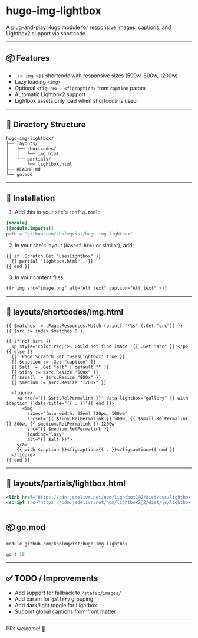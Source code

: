 # hugo-img-lightbox

A plug-and-play Hugo module for responsive images, captions, and Lightbox2 support via shortcode.

---

## 📦 Features

- `{{< img >}}` shortcode with responsive sizes (500w, 800w, 1200w)
- Lazy loading `<img>`
- Optional `<figure>` + `<figcaption>` from `caption` param
- Automatic Lightbox2 support
- Lightbox assets only load when shortcode is used

---

## 📁 Directory Structure

```
hugo-img-lightbox/
├── layouts/
│   ├── shortcodes/
│   │   └── img.html
│   └── partials/
│       └── lightbox.html
├── README.md
└── go.mod
```

---

## 🚀 Installation

1. Add this to your site's `config.toml`:

```toml
[module]
[[module.imports]]
path = "github.com/kholmqvist/hugo-img-lightbox"
```

2. In your site's layout (`baseof.html` or similar), add:

```go-html
{{ if .Scratch.Get "usesLightbox" }}
  {{ partial "lightbox.html" . }}
{{ end }}
```

3. In your content files:

```markdown
{{< img src="image.png" alt="Alt text" caption="Alt text" >}}
```

---

## 📄 layouts/shortcodes/img.html

```go-html
{{ $matches := .Page.Resources.Match (printf "*%s" (.Get "src")) }}
{{ $src := index $matches 0 }}

{{ if not $src }}
  <p style="color:red;">⚠️ Could not find image '{{ .Get "src" }}'</p>
{{ else }}
  {{ .Page.Scratch.Set "usesLightbox" true }}
  {{ $caption := .Get "caption" }}
  {{ $alt := .Get "alt" | default "" }}
  {{ $tiny := $src.Resize "500x" }}
  {{ $small := $src.Resize "800x" }}
  {{ $medium := $src.Resize "1200x" }}

  <figure>
    <a href="{{ $src.RelPermalink }}" data-lightbox="gallery" {{ with $caption }}data-title="{{ . }}"{{ end }}>
      <img
        sizes="(min-width: 35em) 720px, 100vw"
        srcset='{{ $tiny.RelPermalink }} 500w, {{ $small.RelPermalink }} 800w, {{ $medium.RelPermalink }} 1200w'
        src="{{ $medium.RelPermalink }}"
        loading="lazy"
        alt="{{ $alt }}">
    </a>
    {{ with $caption }}<figcaption>{{ . }}</figcaption>{{ end }}
  </figure>
{{ end }}
```

---

## 📄 layouts/partials/lightbox.html

```html
<link href="https://cdn.jsdelivr.net/npm/lightbox2@2/dist/css/lightbox.min.css" rel="stylesheet">
<script src="https://cdn.jsdelivr.net/npm/lightbox2@2/dist/js/lightbox.min.js"></script>
```

---

## 📦 go.mod

```go
module github.com/kholmqvist/hugo-img-lightbox

go 1.18
```

---

## ✅ TODO / Improvements

- Add support for fallback to `/static/images/`
- Add param for `gallery` grouping
- Add dark/light toggle for Lightbox
- Support global captions from front matter

---

PRs welcome! 💜

